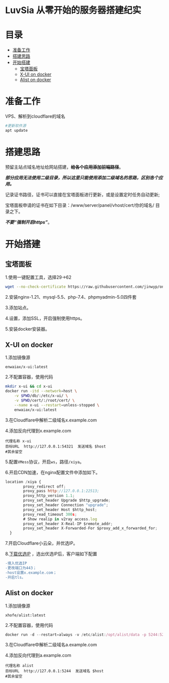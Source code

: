 LuvSia 
从零开始的服务器搭建纪实
===========================
# 目录
* [准备工作](#准备工作)
* [搭建思路](#搭建思路)
* [开始搭建](#开始搭建)
    * [宝塔面板](#宝塔面板)
    * [X-UI on docker](#x-ui-on-docker)
    * [Alist on docker](#alist-on-docker)


# 准备工作

VPS、解析到cloudflare的域名

```bash
#更新软件源
apt update
```
# 搭建思路

预留主站点域名地址给网站搭建，**~~给各个应用添加前端路径~~**。

***部分应用无法使用二级目录，所以这里只能使用添加二级域名的思路，区别各个应用。***

记录证书路径，证书可以直接在宝塔面板进行更新，或是设置定时任务自动更新;

宝塔面板申请的证书在如下目录：/www/server/panel/vhost/cert/你的域名/ 目录之下。

***不要“强制开启https”***。

# 开始搭建

## 宝塔面板 
1.使用一键配置工具，选择29→62
```bash
wget --no-check-certificate https://raw.githubusercontent.com/jinwyp/one_click_script/master/trojan_v2ray_install.sh && chmod +x ./trojan_v2ray_install.sh && ./trojan_v2ray_install.sh
```
2.安装nginx-1.21、mysql-5.5、php-7.4、phpmyadmin-5.0四件套

3.添加站点。

4.设置，添加SSL，开启强制使用https。

5.安装docker安装器。

## X-UI on docker

1.添加镜像源
```
enwaiax/x-ui:latest
```
2.不配置容器，使用代码
```bash
mkdir x-ui && cd x-ui
docker run -itd --network=host \
    -v $PWD/db/:/etc/x-ui/ \
    -v $PWD/cert/:/root/cert/ \
    --name x-ui --restart=unless-stopped \
    enwaiax/x-ui:latest
```

3.在Cloudflare中解析二级域名x.example.com

4.添加反向代理到x.example.com
```
代理名称 x-ui
目标URL  http://127.0.0.1:54321  发送域名 $host
#其余留空
```

5.配置`VMess`协议，开启`ws`，路径`/xiya`。

6.开启CDN加速，在nginx配置文件中添加如下。
```javascript
location /xiya {
        proxy_redirect off;
        proxy_pass http://127.0.0.1:22513;
        proxy_http_version 1.1;
        proxy_set_header Upgrade $http_upgrade;
        proxy_set_header Connection "upgrade";
        proxy_set_header Host $http_host;
        proxy_read_timeout 300s;
        # Show realip in v2ray access.log
        proxy_set_header X-Real-IP $remote_addr;
        proxy_set_header X-Forwarded-For $proxy_add_x_forwarded_for;
  }
```

7.开启Cloudflare小云朵，并优选IP。

8.[下载优选IP](https://github.com/ventusoon/LuvSia/raw/main/tools/%E4%BC%98%E9%80%89ip.zip) ，选出优选IP后，客户端如下配置
```diff
-填入优选IP
-更改端口为443；
-host设置x.example.com；
-开启tls。
```

## Alist on docker

1.添加镜像源
```
xhofe/alist:latest
```
2.不配置容器，使用代码
```javascript
docker run -d --restart=always -v /etc/alist:/opt/alist/data -p 5244:5244 --name="alist" xhofe/alist:latest
```

3.在Cloudflare中解析二级域名a.example.com

4.添加反向代理到a.example.com
```
代理名称 alist
目标URL  http://127.0.0.1:5244  发送域名 $host
#其余留空
```



